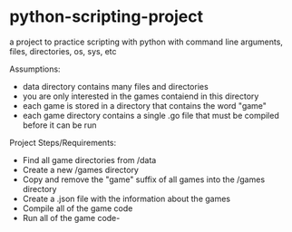 # python-scripting-project
a project to practice scripting with python with command line arguments, files, directories, os, sys, etc

Assumptions:

- data directory contains many files and directories
- you are only interested in the games contaiend in this directory
- each game is stored in a directory that contains the word "game"
- each game directory contains a single .go file that must be compiled before it can be run


Project Steps/Requirements:

- Find all game directories from /data
- Create a new /games directory 
- Copy and remove the "game" suffix of all games into the /games directory
- Create a .json file with the information about the games
- Compile all of the game code 
- Run all of the game code-
